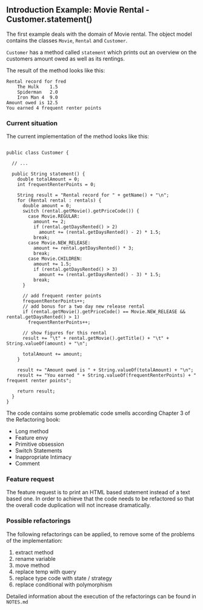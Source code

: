 ## Introduction Example: Movie Rental - Customer.statement()

The first example deals with the domain of Movie rental. The object model contains the classes `Movie`, `Rental` and `Customer`.

`Customer` has a method called `statement` which prints out an overview on the customers amount owed as well as its rentings.

The result of the method looks like this:

```
Rental record for fred
	The Hulk	1.5
	Spiderman	2.0
	Iron Man 4	9.0
Amount owed is 12.5
You earned 4 frequent renter points
```

### Current situation

The current implementation of the method looks like this:

```

public class Customer {

  // ...
  
  public String statement() {
    double totalAmount = 0;
    int frequentRenterPoints = 0;

    String result = "Rental record for " + getName() + "\n";
    for (Rental rental : rentals) {
      double amount = 0;
      switch (rental.getMovie().getPriceCode()) {
        case Movie.REGULAR:
          amount += 2;
          if (rental.getDaysRented() > 2)
            amount += (rental.getDaysRented() - 2) * 1.5;
          break;
        case Movie.NEW_RELEASE:
          amount += rental.getDaysRented() * 3;
          break;
        case Movie.CHILDREN:
          amount += 1.5;
          if (rental.getDaysRented() > 3)
            amount += (rental.getDaysRented() - 3) * 1.5;
          break;
      }

      // add frequent renter points
      frequentRenterPoints++;
      // add bonus for a two day new release rental
      if (rental.getMovie().getPriceCode() == Movie.NEW_RELEASE && rental.getDaysRented() > 1)
        frequentRenterPoints++;

      // show figures for this rental
      result += "\t" + rental.getMovie().getTitle() + "\t" + String.valueOf(amount) + "\n";

      totalAmount += amount;
    }

    result += "Amount owed is " + String.valueOf(totalAmount) + "\n";
    result += "You earned " + String.valueOf(frequentRenterPoints) + " frequent renter points";

    return result;
  }
}
```

The code contains some problematic code smells according Chapter 3 of the Refactoring book:

* Long method
* Feature envy
* Primitive obsession
* Switch Statements
* Inappropriate Intimacy
* Comment

### Feature request

The feature request is to print an HTML based statement instead of a text based one. In order to achieve that the code needs to be refactored so that the overall code duplication will not increase dramatically.

### Possible refactorings

The following refactorings can be applied, to remove some of the problems of the implementation:

1. extract method
2. rename variable
3. move method
4. replace temp with query
5. replace type code with state / strategy
6. replace conditional with polymorphism

Detailed information about the execution of the refactorings can be found in `NOTES.md`